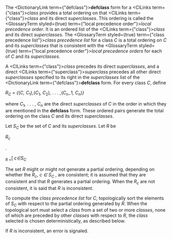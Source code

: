  



The <DictionaryLink  term={"defclass"}><b>defclass</b></DictionaryLink> form for a <ClLinks  term={"class"}><i>class</i></ClLinks> provides a total ordering on that <ClLinks  term={"class"}><i>class</i></ClLinks> and its direct *superclasses*. This ordering is called the <GlossaryTerm styled={true} term={"local precedence order"}><i>local precedence order</i></GlossaryTerm>. It is an ordered list of the <ClLinks  term={"class"}><i>class</i></ClLinks> and its direct *superclasses*. The <GlossaryTerm styled={true} term={"class precedence list"}><i>class precedence list</i></GlossaryTerm> for a class *C* is a total ordering on *C* and its *superclasses* that is consistent with the <GlossaryTerm styled={true} term={"local precedence order"}><i>local precedence orders</i></GlossaryTerm> for each of *C* and its *superclasses*. 



A <ClLinks  term={"class"}><i>class</i></ClLinks> precedes its direct *superclasses*, and a direct <ClLinks  term={"superclass"}><i>superclass</i></ClLinks> precedes all other direct *superclasses* specified to its right in the *superclasses* list of the <DictionaryLink  term={"defclass"}><b>defclass</b></DictionaryLink> form. For every class *C*, define 



<i>R<sub>C</sub></i> = <i>\{</i>(<i>C, C</i><sub>1</sub>)<i>,</i>(<i>C</i><sub>1</sub><i>, C</i><sub>2</sub>)<i>, . . . ,</i>(<i>C<sub>n−</sub></i>1<i>, C<sub>n</sub></i>)<i>\}</i> 



where <i>C</i><sub>1</sub><i>, . . . , C<sub>n</sub></i> are the direct <i>superclasses</i> of <i>C</i> in the order in which they are mentioned in the <b>defclass</b> form. These ordered pairs generate the total ordering on the class <i>C</i> and its direct <i>superclasses</i>. 



Let <i>S<sub>C</sub></i> be the set of <i>C</i> and its <i>superclasses</i>. Let <i>R</i> be 



<i>R<sub>c</sub></i> 



. 



<sub><i>R</i> =</sub>[ <i>c∈S<sub>C</sub></i> 



The set <i>R</i> might or might not generate a partial ordering, depending on whether the <i>R<sub>c</sub></i>, <i>c ∈ S<sub>C</sub></i> , are consistent; it is assumed that they are consistent and that <i>R</i> generates a partial ordering. When the <i>R<sub>c</sub></i> are not consistent, it is said that <i>R</i> is inconsistent. 



To compute the <i>class precedence list</i> for <i>C</i>, topologically sort the elements of <i>S<sub>C</sub></i> with respect to the partial ordering generated by <i>R</i>. When the topological sort must select a <i>class</i> from a set of two or more <i>classes</i>, none of which are preceded by other <i>classes</i> with respect to <i>R</i>, the <i>class</i> selected is chosen deterministically, as described below. 



If *R* is inconsistent, an error is signaled. 



